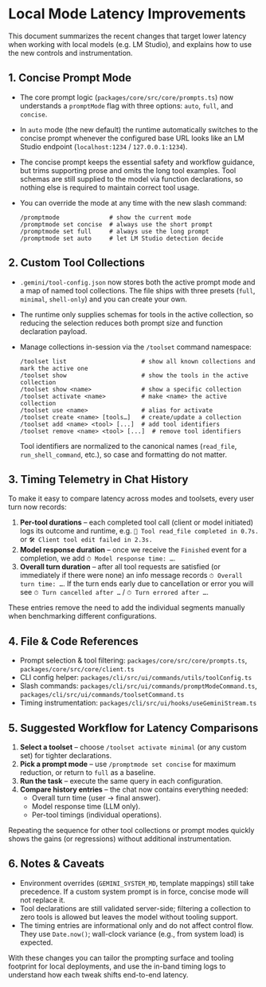 # Local Mode Latency Improvements

This document summarizes the recent changes that target lower latency when working with local models (e.g. LM Studio), and explains how to use the new controls and instrumentation.

## 1. Concise Prompt Mode

- The core prompt logic (`packages/core/src/core/prompts.ts`) now understands a `promptMode` flag with three options: `auto`, `full`, and `concise`.
- In `auto` mode (the new default) the runtime automatically switches to the concise prompt whenever the configured base URL looks like an LM Studio endpoint (`localhost:1234` / `127.0.0.1:1234`).
- The concise prompt keeps the essential safety and workflow guidance, but trims supporting prose and omits the long tool examples. Tool schemas are still supplied to the model via function declarations, so nothing else is required to maintain correct tool usage.
- You can override the mode at any time with the new slash command:

  ```text
  /promptmode              # show the current mode
  /promptmode set concise  # always use the short prompt
  /promptmode set full     # always use the long prompt
  /promptmode set auto     # let LM Studio detection decide
  ```

## 2. Custom Tool Collections

- `.gemini/tool-config.json` now stores both the active prompt mode and a map of named tool collections. The file ships with three presets (`full`, `minimal`, `shell-only`) and you can create your own.
- The runtime only supplies schemas for tools in the active collection, so reducing the selection reduces both prompt size and function declaration payload.
- Manage collections in-session via the `/toolset` command namespace:

  ```text
  /toolset list                     # show all known collections and mark the active one
  /toolset show                     # show the tools in the active collection
  /toolset show <name>              # show a specific collection
  /toolset activate <name>          # make <name> the active collection
  /toolset use <name>               # alias for activate
  /toolset create <name> [tools…]   # create/update a collection
  /toolset add <name> <tool> [...]  # add tool identifiers
  /toolset remove <name> <tool> [...]  # remove tool identifiers
  ```

  Tool identifiers are normalized to the canonical names (`read_file`, `run_shell_command`, etc.), so case and formatting do not matter.

## 3. Timing Telemetry in Chat History

To make it easy to compare latency across modes and toolsets, every user turn now records:

1. **Per-tool durations** – each completed tool call (client or model initiated) logs its outcome and runtime, e.g. `🔧 Tool read_file completed in 0.7s.` or `🛠️ Client tool edit failed in 2.3s.`
2. **Model response duration** – once we receive the `Finished` event for a completion, we add `⏱ Model response time: …`.
3. **Overall turn duration** – after all tool requests are satisfied (or immediately if there were none) an info message records `⏱ Overall turn time: …`. If the turn ends early due to cancellation or error you will see `⏱ Turn cancelled after …` / `⏱ Turn errored after …`.

These entries remove the need to add the individual segments manually when benchmarking different configurations.

## 4. File & Code References

- Prompt selection & tool filtering: `packages/core/src/core/prompts.ts`, `packages/core/src/core/client.ts`
- CLI config helper: `packages/cli/src/ui/commands/utils/toolConfig.ts`
- Slash commands: `packages/cli/src/ui/commands/promptModeCommand.ts`, `packages/cli/src/ui/commands/toolsetCommand.ts`
- Timing instrumentation: `packages/cli/src/ui/hooks/useGeminiStream.ts`

## 5. Suggested Workflow for Latency Comparisons

1. **Select a toolset** – choose `/toolset activate minimal` (or any custom set) for tighter declarations.
2. **Pick a prompt mode** – use `/promptmode set concise` for maximum reduction, or return to `full` as a baseline.
3. **Run the task** – execute the same query in each configuration.
4. **Compare history entries** – the chat now contains everything needed:
   - Overall turn time (user → final answer).
   - Model response time (LLM only).
   - Per-tool timings (individual operations).

Repeating the sequence for other tool collections or prompt modes quickly shows the gains (or regressions) without additional instrumentation.

## 6. Notes & Caveats

- Environment overrides (`GEMINI_SYSTEM_MD`, template mappings) still take precedence. If a custom system prompt is in force, concise mode will not replace it.
- Tool declarations are still validated server-side; filtering a collection to zero tools is allowed but leaves the model without tooling support.
- The timing entries are informational only and do not affect control flow. They use `Date.now()`; wall-clock variance (e.g., from system load) is expected.

With these changes you can tailor the prompting surface and tooling footprint for local deployments, and use the in-band timing logs to understand how each tweak shifts end-to-end latency.
